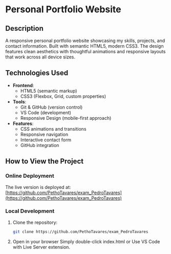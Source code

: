 # Personal Portfolio Website

## Description
A responsive personal portfolio website showcasing my skills, projects, and contact information. Built with semantic HTML5, modern CSS3. The design features clean aesthetics with thoughtful animations and responsive layouts that work across all device sizes.

## Technologies Used
- **Frontend**:
  - HTML5 (semantic markup)
  - CSS3 (Flexbox, Grid, custom properties)
- **Tools**:
  - Git & GitHub (version control)
  - VS Code (development)
  - Responsive Design (mobile-first approach)
- **Features**:
  - CSS animations and transitions
  - Responsive navigation
  - Interactive contact form
  - GitHub integration

## How to View the Project

### Online Deployment
The live version is deployed at: [https://github.com/PethoTavares/exam_PedroTavares](https://github.com/PethoTavares/exam_PedroTavares)

### Local Development
1. Clone the repository:
   ```bash
   git clone https://github.com/PethoTavares/exam_PedroTavares


2. Open in your browser
    Simply double-click index.html or Use VS Code with Live Server extension.
